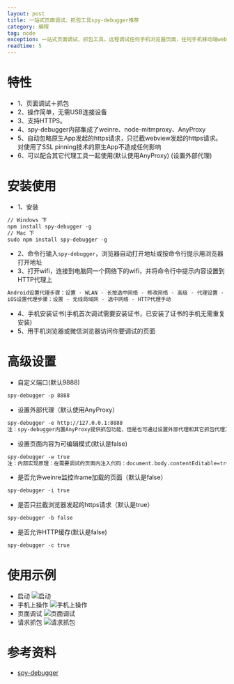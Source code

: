 ```yaml
---
layout: post
title: 一站式页面调试、抓包工具spy-debugger推荐
category: 编程
tag: node
exception: 一站式页面调试、抓包工具。远程调试任何手机浏览器页面，任何手机移动端webview（如：微信，HybirdApp等）。支持HTTP/HTTPS，无需USB连接设备。
readtime: 5
---
```


# 特性
* 1、页面调试＋抓包
* 2、操作简单，无需USB连接设备
* 3、支持HTTPS。
* 4、spy-debugger内部集成了weinre、node-mitmproxy、AnyProxy
* 5、自动忽略原生App发起的https请求，只拦截webview发起的https请求。对使用了SSL pinning技术的原生App不造成任何影响
* 6、可以配合其它代理工具一起使用(默认使用AnyProxy) (设置外部代理)

# 安装使用
* 1、安装
```html
// Windows 下
npm install spy-debugger -g
// Mac 下
sudo npm install spy-debugger -g
```
* 2、命令行输入`spy-debugger`，浏览器自动打开地址或按命令行提示用浏览器打开地址
* 3、打开wifi，连接到电脑同一个网络下的wifi，并将命令行中提示内容设置到HTTP代理上
```html
Android设置代理步骤：设置 - WLAN - 长按选中网络 - 修改网络 - 高级 - 代理设置 - 手动
iOS设置代理步骤：设置 - 无线局域网 - 选中网络 - HTTP代理手动
```
* 4、手机安装证书(手机首次调试需要安装证书，已安装了证书的手机无需重复安装)
* 5、用手机浏览器或微信浏览器访问你要调试的页面

# 高级设置
* 自定义端口(默认9888)
```html
spy-debugger -p 8888
```
* 设置外部代理（默认使用AnyProxy）
```html
spy-debugger -e http://127.0.0.1:8888
注：spy-debugger内置AnyProxy提供抓包功能，但是也可通过设置外部代理和其它抓包代理工具一起使用，如：Charles、Fiddler
```
* 设置页面内容为可编辑模式(默认是false)
```html
spy-debugger -w true
注：内部实现原理：在需要调试的页面内注入代码：document.body.contentEditable=true。暂不支持使用了iscroll框架的页面。
```
* 是否允许weinre监控iframe加载的页面（默认是false）
```html
spy-debugger -i true
```
* 是否只拦截浏览器发起的https请求（默认是true）
```html
spy-debugger -b false
```
* 是否允许HTTP缓存(默认是false)
```html
spy-debugger -c true
```

# 使用示例
* 启动
![启动](https://yzsunlei.b0.upaiyun.com/2018/20170726195806.png)
* 手机上操作
![手机上操作](https://yzsunlei.b0.upaiyun.com/2018/20170726200442.jpg)
* 页面调试
![页面调试](https://yzsunlei.b0.upaiyun.com/2018/20170726200340.png)
* 请求抓包
![请求抓包](https://yzsunlei.b0.upaiyun.com/2018/20170726200335.png)

# 参考资料
* [spy-debugger](https://www.npmjs.com/package/spy-debugger)
